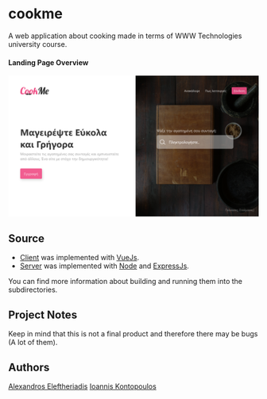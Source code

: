 # cookme
A web application about cooking made in terms of WWW Technologies university course.

#### Landing Page Overview

![CookMeLandingPage](https://github.com/koioannis/cookme/blob/main/CookMeLandingPage.png)

## Source
* [Client](https://github.com/koioannis/cookme/tree/main/client) was implemented with [VueJs](https://vuejs.org/).
* [Server](https://github.com/koioannis/cookme/tree/main/server) was implemented with [Node](https://vuejs.org/) and [ExpressJs](https://expressjs.com/).
 
You can find more information about building and running them into the subdirectories.

## Project Notes
Keep in mind that this is not a final product and therefore there may be bugs (A lot of them).

## Authors
[Alexandros Eleftheriadis](https://github.com/alexandros44)
[Ioannis Kontopoulos](https://github.com/koioannis)
